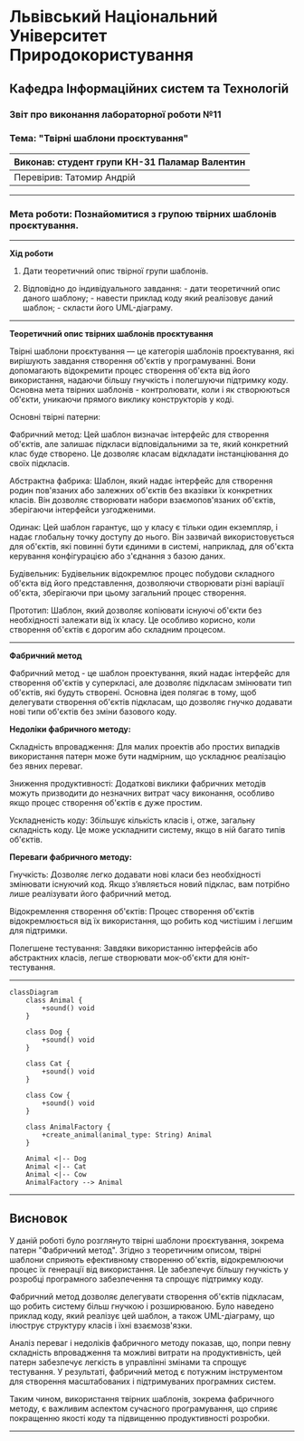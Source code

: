 
# Львівський Національний Університет Природокористування
## Кафедра Інформаційних систем та Технологій


### Звіт про виконання лабораторної роботи №11
### Тема: "Твірні шаблони проєктування"


| Виконав: студент групи КН-31 Паламар Валентин |  
| ----------------------------------------------|  
| Перевірив: Татомир Андрій                     |  

---

### Мета роботи: Познайомитися з групою твірних шаблонів проєктування.

---

**Хід роботи**

1. Дати теоретичний опис твірної групи шаблонів.

2. Відповідно до індивідуального завдання: - дати теоретичний опис даного шаблону; - навести приклад коду який реалізовує даний шаблон; - скласти його UML-діаграму.

---

**Теоретичний опис твірних шаблонів проєктування**

Твірні шаблони проєктування — це категорія шаблонів проєктування, які вирішують завдання створення об'єктів у програмуванні. Вони допомагають відокремити процес створення об'єкта від його використання, надаючи більшу гнучкість і полегшуючи підтримку коду. Основна мета твірних шаблонів - контролювати, коли і як створюються об'єкти, уникаючи прямого виклику конструкторів у коді.

Основні твірні патерни:

Фабричний метод: Цей шаблон визначає інтерфейс для створення об'єктів, але залишає підкласи відповідальними за те, який конкретний клас буде створено. Це дозволяє класам відкладати інстанціювання до своїх підкласів.

Абстрактна фабрика: Шаблон, який надає інтерфейс для створення родин пов'язаних або залежних об'єктів без вказівки їх конкретних класів. Він дозволяє створювати набори взаємопов'язаних об'єктів, зберігаючи інтерфейси узгодженими.

Одинак: Цей шаблон гарантує, що у класу є тільки один екземпляр, і надає глобальну точку доступу до нього. Він зазвичай використовується для об'єктів, які повинні бути єдиними в системі, наприклад, для об'єкта керування конфігурацією або з'єднання з базою даних.

Будівельник: Будівельник відокремлює процес побудови складного об'єкта від його представлення, дозволяючи створювати різні варіації об'єкта, зберігаючи при цьому загальний процес створення.

Прототип: Шаблон, який дозволяє копіювати існуючі об'єкти без необхідності залежати від їх класу. Це особливо корисно, коли створення об'єктів є дорогим або складним процесом.

---

**Фабричний метод**

Фабричний метод - це шаблон проектування, який надає інтерфейс для створення об'єктів у суперкласі, але дозволяє підкласам змінювати тип об'єктів, які будуть створені. Основна ідея полягає в тому, щоб делегувати створення об'єктів підкласам, що дозволяє гнучко додавати нові типи об'єктів без зміни базового коду.


**Недоліки фабричного методу:**

Складність впровадження: Для малих проектів або простих випадків використання патерн може бути надмірним, що ускладнює реалізацію без явних переваг.

Зниження продуктивності: Додаткові виклики фабричних методів можуть призводити до незначних витрат часу виконання, особливо якщо процес створення об'єктів є дуже простим.

Ускладненість коду: Збільшує кількість класів і, отже, загальну складність коду. Це може ускладнити систему, якщо в ній багато типів об'єктів.


**Переваги фабричного методу:**

Гнучкість: Дозволяє легко додавати нові класи без необхідності змінювати існуючий код. Якщо з’являється новий підклас, вам потрібно лише реалізувати його фабричний метод.

Відокремлення створення об'єктів: Процес створення об'єктів відокремлюється від їх використання, що робить код чистішим і легшим для підтримки.

Полегшене тестування: Завдяки використанню інтерфейсів або абстрактних класів, легше створювати мок-об'єкти для юніт-тестування.


---

```mermaid
classDiagram
    class Animal {
        +sound() void
    }
    
    class Dog {
        +sound() void
    }
    
    class Cat {
        +sound() void
    }
    
    class Cow {
        +sound() void
    }
    
    class AnimalFactory {
        +create_animal(animal_type: String) Animal
    }
    
    Animal <|-- Dog
    Animal <|-- Cat
    Animal <|-- Cow
    AnimalFactory --> Animal

```

---

## Висновок

У даній роботі було розглянуто твірні шаблони проєктування, зокрема патерн "Фабричний метод". Згідно з теоретичним описом, твірні шаблони сприяють ефективному створенню об'єктів, відокремлюючи процес їх генерації від використання. Це забезпечує більшу гнучкість у розробці програмного забезпечення та спрощує підтримку коду.

Фабричний метод дозволяє делегувати створення об'єктів підкласам, що робить систему більш гнучкою і розширюваною. Було наведено приклад коду, який реалізує цей шаблон, а також UML-діаграму, що ілюструє структуру класів і їхні взаємозв'язки.

Аналіз переваг і недоліків фабричного методу показав, що, попри певну складність впровадження та можливі витрати на продуктивність, цей патерн забезпечує легкість в управлінні змінами та спрощує тестування. У результаті, фабричний метод є потужним інструментом для створення масштабованих і підтримуваних програмних систем.

Таким чином, використання твірних шаблонів, зокрема фабричного методу, є важливим аспектом сучасного програмування, що сприяє покращенню якості коду та підвищенню продуктивності розробки.

---


